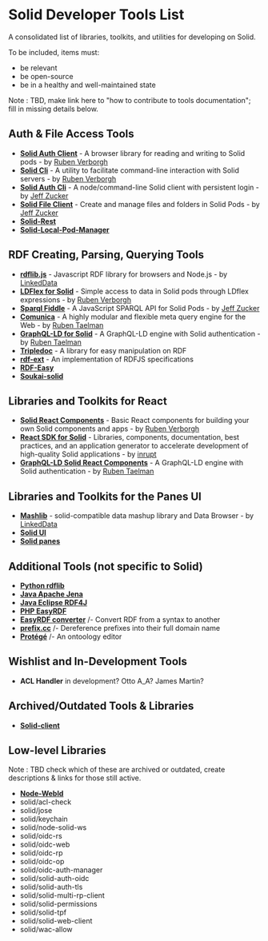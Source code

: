 # Solid Developer Tools List
	
A consolidated list of libraries, toolkits, and utilities for developing on Solid.
	
To be included, items must:
- be relevant
- be open-source
- be in a healthy and well-maintained state

Note : TBD, make link here to "how to contribute to tools documentation"; fill in missing details below.
	
## Auth & File Access Tools
* **[Solid Auth Client](https://github.com/solid/solid-auth-client)**
\- A browser library for reading and writing to Solid pods
\- by [Ruben Verborgh](https://ruben.verborgh.org/)
* **[Solid Cli](https://github.com/solid/solid-cli)**
\- A utility to facilitate command-line interaction with Solid servers
\- by [Ruben Verborgh](https://ruben.verborgh.org/)
* **[Solid Auth Cli](https://github.com/jeff-zucker/solid-auth-cli)**
\- A node/command-line Solid client with persistent login
\- by [Jeff Zucker](https://github.com/jeff-zucker/)
* **[Solid File Client](https://github.com/jeff-zucker/solid-file-client)**
\- Create and manage files and folders in Solid Pods
\- by [Jeff Zucker](https://github.com/jeff-zucker/)
* **[Solid-Rest](https://github.com/jeff-zucker/solid-rest)**
* **[Solid-Local-Pod-Manager](https://github.com/otto-aa/solid-local-pod-manager)**

## RDF Creating, Parsing, Querying Tools
* **[rdflib.js](https://github.com/linkeddata/rdflib.js)**
\- Javascript RDF library for browsers and Node.js
\- by [LinkedData](https://github.com/linkeddata/rdflib.js/)
* **[LDFlex for Solid](https://github.com/solid/query-ldflex)**
\- Simple access to data in Solid pods through LDflex expressions
\- by [Ruben Verborgh](https://ruben.verborgh.org/)
* **[Sparql Fiddle](https://github.com/jeff-zucker/sparql-fiddle)**
\- A JavaScript SPARQL API for Solid Pods
\- by [Jeff Zucker](https://github.com/jeff-zucker/)
* **[Comunica](https://github.com/comunica/comunica)**
\- A highly modular and flexible meta query engine for the Web
\- by [Ruben Taelman](https://www.rubensworks.net/)
* **[GraphQL-LD for Solid](https://github.com/rubensworks/graphql-ld-comunica-solid.js)**
\- A GraphQL-LD engine with Solid authentication 
\- by [Ruben Taelman](https://www.rubensworks.net/)
* **[Tripledoc](https://vincenttunru.gitlab.io/tripledoc/)**
\- A library for easy manipulation on RDF
* **[rdf-ext](https://github.com/rdf-ext/rdf-ext)**
\- An implementation of RDFJS specifications
* **[RDF-Easy](https://github.com/jeff-zucker/rdf-easy)**
* **[Soukai-solid](https://github.com/NoelDeMartin/soukai-solid)**

## Libraries and Toolkits for React

* **[Solid React Components](https://github.com/solid/react-components)**
\- Basic React components for building your own Solid components and apps
\- by [Ruben Verborgh](https://ruben.verborgh.org/)
* **[React SDK for Solid](https://github.com/inrupt-inc/solid-react-sdk)**
\- Libraries, components, documentation, best practices, and an application generator to accelerate development of high-quality Solid applications
\- by [inrupt](https://www.inrupt.com)
* **[GraphQL-LD Solid React Components](https://github.com/rubensworks/solid-react-graphql-ld.js)**
\- A GraphQL-LD engine with Solid authentication 
\- by [Ruben Taelman](https://www.rubensworks.net/)

## Libraries and Toolkits for the Panes UI

* **[Mashlib](https://github.com/linkeddata/mashlib)**
\- solid-compatible data mashup library and Data Browser
\- by [LinkedData](https://github.com/linkeddata/rdflib.js/)
* **[Solid UI](https://github.com/solid/solid-ui)**
* **[Solid panes](https://github.com/solid/solid-panes)**

## Additional Tools (not specific to Solid)

* **[Python rdflib](https://rdflib.readthedocs.io/en/stable/)**
* **[Java Apache Jena](https://jena.apache.org/)**
* **[Java Eclipse RDF4J](https://rdf4j.eclipse.org/)**
* **[PHP EasyRDF](http://www.easyrdf.org/)**
* **[EasyRDF converter](http://www.easyrdf.org/converter)**
/- Convert RDF from a syntax to another
* **[prefix.cc](http://prefix.cc)**
/- Dereference prefixes into their full domain name
* **[Protégé](https://protege.stanford.edu)**
/- An ontoology editor

## Wishlist and In-Development Tools
* **ACL Handler** in development? Otto A_A? James Martin? 

## Archived/Outdated Tools & Libraries
* **[Solid-client](https://github.com/solid/solid-client)**

## Low-level Libraries

Note : TBD check which of these are archived or outdated, create descriptions & links for those still active.

  * **[Node-WebId](https://github.com/linkeddata/node-webid)**
  * solid/acl-check
  * solid/jose
  * solid/keychain
  * solid/node-solid-ws
  * solid/oidc-rs
  * solid/oidc-web
  * solid/oidc-rp
  * solid/oidc-op
  * solid/oidc-auth-manager
  * solid/solid-auth-oidc
  * solid/solid-auth-tls
  * solid/solid-multi-rp-client
  * solid/solid-permissions
  * solid/solid-tpf
  * solid/solid-web-client
  * solid/wac-allow


